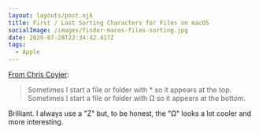 ```yaml
---
layout: layouts/post.njk
title: First / Last Sorting Characters for Files on macOS
socialImage: /images/finder-macos-files-sorting.jpg
date: 2020-07-28T22:34:42.417Z
tags:
  - Apple
---
```

[From Chris Coyier](https://chriscoyier.net/2020/07/28/first-last-sorting-characters-for-files-folders-on-macos/):

> Sometimes I start a file or folder with * so it appears at the top.
> Sometimes I start a file or folder with Ω so it appears at the bottom.

Brilliant. I always use a "Z" but, to be honest, the "Ω" looks a lot cooler and more interesting.